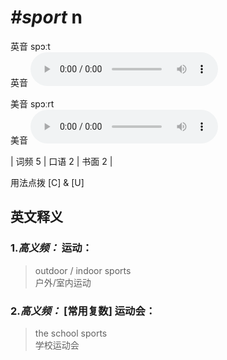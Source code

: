 # ***\#sport*** n
英音 spɔːt  
英音
<audio src="./media/sport-B.aac" controls="controls"></audio>

美音 spɔːrt  
美音
<audio src="./media/sport.aac" controls="controls"></audio>



| 词频 5 | 口语 2 | 书面 2 |  

用法点拨  [C] & [U]

英文释义
---
### 1.*高义频：* **运动：**  

 > outdoor / indoor sports  
 > 户外/室内运动    

### 2.*高义频：* **[常用复数] 运动会：**  

 > the school sports  
 > 学校运动会    


